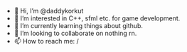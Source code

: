 - 👋 Hi, I’m @daddykorkut
- 👀 I’m interested in C++, sfml etc. for game development.
- 🌱 I’m currently learning things about github.
- 💞️ I’m looking to collaborate on nothing rn.
- 📫 How to reach me: /

<!---
daddykorkut/daddykorkut is a ✨ special ✨ repository because its `README.md` (this file) appears on your GitHub profile.
You can click the Preview link to take a look at your changes.
--->
